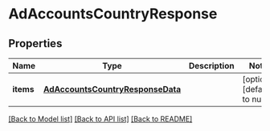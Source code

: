 # AdAccountsCountryResponse

## Properties
Name | Type | Description | Notes
------------ | ------------- | ------------- | -------------
**items** | [**AdAccountsCountryResponseData**](AdAccountsCountryResponseData.md) |  | [optional] [default to null]

[[Back to Model list]](../README.md#documentation-for-models) [[Back to API list]](../README.md#documentation-for-api-endpoints) [[Back to README]](../README.md)


